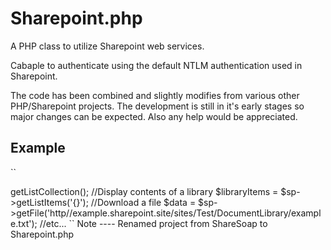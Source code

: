 Sharepoint.php
==============

A PHP class to utilize Sharepoint web services.

Cabaple to authenticate using the default NTLM authentication used in Sharepoint. 

The code has been combined and slightly modifies from various other PHP/Sharepoint projects. The development is still in it's early stages so major changes can be expected.
Also any help would be appreciated.

Example
-------

``
<?php

//Connect to a Sharepoint site
$sp = new Sharepoint('http//example.sharepoint.site/sites/Test/','username','password');

//Display all the libraries on the site
$libraries = $sp->getListCollection();

//Display contents of a library
$libraryItems = $sp->getListItems('{<listGuid>}');

//Download a file
$data = $sp->getFile('http//example.sharepoint.site/sites/Test/DocumentLibrary/example.txt');

//etc...
``

Note
----
Renamed project from ShareSoap to Sharepoint.php
